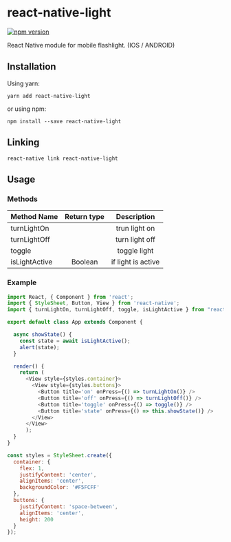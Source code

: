 # react-native-light

[![npm version](https://badge.fury.io/js/react-native-light.svg)](http://badge.fury.io/js/react-native-light)

React Native module for mobile flashlight. (IOS / ANDROID)

## Installation

Using yarn:

```shell
yarn add react-native-light
```

or using npm:

```shell
npm install --save react-native-light
```

## Linking

```shell
react-native link react-native-light
```

## Usage

### Methods
| Method Name | Return type | Description |
| ---- | :-----: |:-------: |
| turnLightOn |  | trun light on |
| turnLightOff |  | turn light off |
| toggle |  |toggle light |
| isLightActive | Boolean | if light is active |

### Example
```js
import React, { Component } from 'react';
import { StyleSheet, Button, View } from 'react-native';
import { turnLightOn, turnLightOff, toggle, isLightActive } from "react-native-light";

export default class App extends Component {

  async showState() {
    const state = await isLightActive();
    alert(state);
  }

  render() {
    return (
      <View style={styles.container}>
        <View style={styles.buttons}>
          <Button title='on' onPress={() => turnLightOn()} />
          <Button title='off' onPress={() => turnLightOff()} />
          <Button title='toggle' onPress={() => toggle()} />
          <Button title='state' onPress={() => this.showState()} />
        </View>
      </View>
      );
  }
}

const styles = StyleSheet.create({
  container: {
    flex: 1,
    justifyContent: 'center',
    alignItems: 'center',
    backgroundColor: '#F5FCFF'
  },
  buttons: {
    justifyContent: 'space-between',
    alignItems: 'center',
    height: 200
  }
});
```

